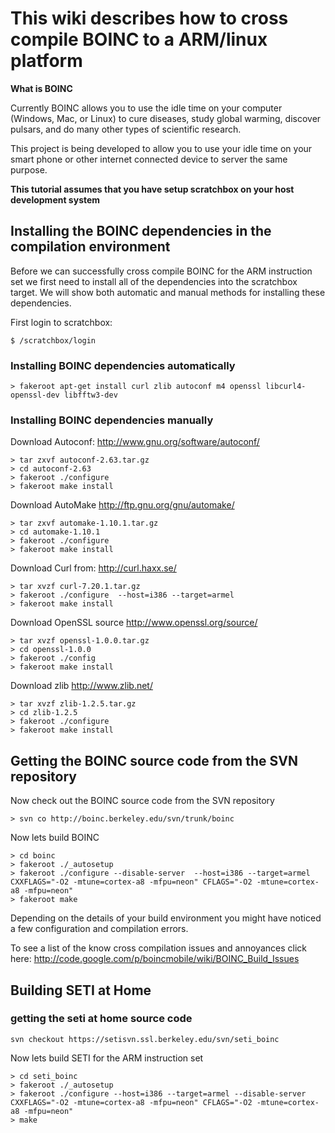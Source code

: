 # This wiki describes how to cross compile BOINC to a ARM/linux platform #

**What is BOINC**

Currently BOINC allows you to use the idle time on your computer (Windows, Mac, or Linux) to cure diseases, study global warming, discover pulsars, and do many other types of scientific research.

This project is being developed to allow you to use your idle time on your smart phone or other internet connected device to server the same purpose.

**This tutorial assumes that you have setup scratchbox on your host development system**

## Installing the BOINC dependencies in the compilation environment ##

Before we can successfully cross compile BOINC for the ARM instruction set we first need to install all of the dependencies into the scratchbox target. We will show both automatic and manual methods for installing these dependencies.


First login to scratchbox:
```
$ /scratchbox/login
```

### Installing BOINC dependencies automatically ###


```
> fakeroot apt-get install curl zlib autoconf m4 openssl libcurl4-openssl-dev libfftw3-dev
```


### Installing BOINC dependencies manually ###

Download Autoconf: http://www.gnu.org/software/autoconf/

```
> tar zxvf autoconf-2.63.tar.gz 
> cd autoconf-2.63
> fakeroot ./configure 
> fakeroot make install 
```

Download AutoMake http://ftp.gnu.org/gnu/automake/
```
> tar zxvf automake-1.10.1.tar.gz
> cd automake-1.10.1
> fakeroot ./configure 
> fakeroot make install
```

Download Curl from:
http://curl.haxx.se/
```
> tar xvzf curl-7.20.1.tar.gz
> fakeroot ./configure  --host=i386 --target=armel
> fakeroot make install
```

Download OpenSSL source
http://www.openssl.org/source/

```
> tar xvzf openssl-1.0.0.tar.gz
> cd openssl-1.0.0
> fakeroot ./config
> fakeroot make install
```

Download zlib
http://www.zlib.net/

```
> tar xvzf zlib-1.2.5.tar.gz
> cd zlib-1.2.5
> fakeroot ./configure
> fakeroot make install
```


## Getting the BOINC source code from the SVN repository ##


Now check out the BOINC source code from the SVN repository
```
> svn co http://boinc.berkeley.edu/svn/trunk/boinc   
```

Now lets build BOINC

```
> cd boinc
> fakeroot ./_autosetup
> fakeroot ./configure --disable-server  --host=i386 --target=armel CXXFLAGS="-O2 -mtune=cortex-a8 -mfpu=neon" CFLAGS="-O2 -mtune=cortex-a8 -mfpu=neon"
> fakeroot make
```

Depending on the details of your build environment you might have noticed a few configuration and compilation errors.

To see a list of the know cross compilation issues and annoyances click here: http://code.google.com/p/boincmobile/wiki/BOINC_Build_Issues

## Building SETI at Home ##

### getting the seti at home source code ###

```
svn checkout https://setisvn.ssl.berkeley.edu/svn/seti_boinc 
```

Now lets build SETI for the ARM instruction set


```
> cd seti_boinc 
> fakeroot ./_autosetup 
> fakeroot ./configure --host=i386 --target=armel --disable-server CXXFLAGS="-O2 -mtune=cortex-a8 -mfpu=neon" CFLAGS="-O2 -mtune=cortex-a8 -mfpu=neon"
> make 
```
